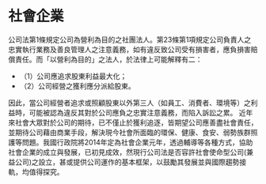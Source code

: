 # 社會企業

公司法第1條規定公司為營利為目的之社團法人。第23條第1項規定公司負責人之忠實執行業務及善良管理人之注意義務，如有違反致公司受有損害者，應負損害賠償責任。而「以營利為目的」之法人，於法律上可能解釋有二：
* （1）公司應追求股東利益最大化；
* （2）公司經營之獲利應分派給股東。

因此，當公司經營者追求或照顧股東以外第三人（如員工、消費者、環境等）之利益時，可能被認為違反其對於公司應負之忠實注意義務，而陷入訴訟之累。
近年來社會大眾對於公司的期待，已不僅止於獲利追逐，皆期望公司應善盡社會責任，並期待公司藉由商業手段，解決現今社會所面臨的環保、健康、食安、弱勢族群照護等問題。我國行政院將2014年定為社會企業元年，透過輔導等各種方式，協助社會企業的成立與發展，已初見成效，然現行公司法是否容許社會使命型公司(兼益公司)之設立，甚或提供公司運作的基本框架，以鼓勵其發展並與國際趨勢接軌，均值得探究。

